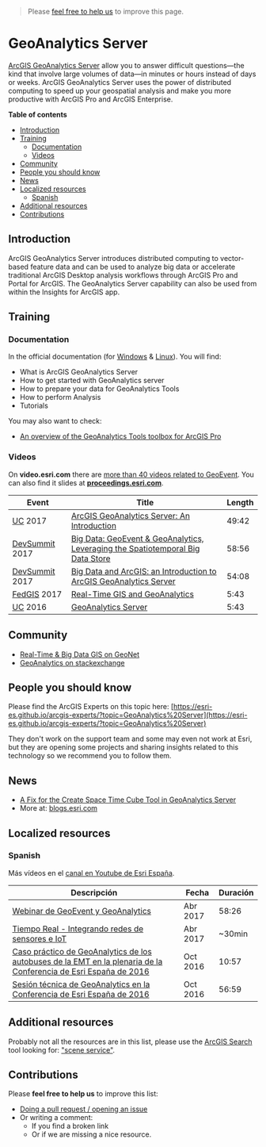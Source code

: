 > Please [feel free to help us](#contributions) to improve this page.

# GeoAnalytics Server
[ArcGIS GeoAnalytics Server](http://www.esri.com/arcgis/products/geoanalytics-server) allow you to answer difficult questions—the kind that involve large volumes of data—in minutes or hours instead of days or weeks. ArcGIS GeoAnalytics Server uses the power of distributed computing to speed up your geospatial analysis and make you more productive with ArcGIS Pro and ArcGIS Enterprise.

<!-- START doctoc generated TOC please keep comment here to allow auto update -->
<!-- DON'T EDIT THIS SECTION, INSTEAD RE-RUN doctoc TO UPDATE -->
**Table of contents**

- [Introduction](#introduction)
- [Training](#training)
  - [Documentation](#documentation)
  - [Videos](#videos)
- [Community](#community)
- [People you should know](#people-you-should-know)
- [News](#news)
- [Localized resources](#localized-resources)
  - [Spanish](#spanish)
- [Additional resources](#additional-resources)
- [Contributions](#contributions)

<!-- END doctoc generated TOC please keep comment here to allow auto update -->

## Introduction
ArcGIS GeoAnalytics Server introduces distributed computing to vector-based feature data and can be used to analyze big data or accelerate traditional ArcGIS Desktop analysis workflows through ArcGIS Pro and Portal for ArcGIS. The GeoAnalytics Server capability can also be used from within the Insights for ArcGIS app.

## Training
### Documentation

In the official documentation (for [Windows](http://server.arcgis.com/en/server/latest/get-started/windows/what-is-arcgis-geoanalytics-server-.htm) & [Linux](http://server.arcgis.com/en/server/latest/get-started/linux/what-is-arcgis-geoanalytics-server-.htm)). You will find:

* What is ArcGIS GeoAnalytics Server
* How to get started with GeoAnalytics server
* How to prepare your data for GeoAnalytics Tools
* How to perform Analysis
* Tutorials

You may also want to check:

* [An overview of the GeoAnalytics Tools toolbox for ArcGIS Pro](https://pro.arcgis.com/en/pro-app/tool-reference/big-data-analytics/an-overview-of-the-big-data-analytics-toolbox.htm)

### Videos
On **video.esri.com** there are [more than 40 videos related to GeoEvent](http://www.esri.com/videos/search?q=geoanalytics#?sortby=recent&channels=esri,Events,ArcGIS,Industries,ArcGIS,esri). You can also find it slides at [**proceedings.esri.com**](https://www.google.es/webhp?sourceid=chrome-instant&ion=1&espv=2&ie=UTF-8#q=geoevent+site:proceedings.esri.com).


|Event|Title|Length|
|---|---|---|
|[UC](http://www.esri.com/about/events/uc) 2017|[ArcGIS GeoAnalytics Server: An Introduction](https://www.youtube.com/watch?v=LHx-jZJjzRk)|49:42
|[DevSummit](http://www.esri.com/events/devsummit) 2017|[Big Data: GeoEvent & GeoAnalytics, Leveraging the Spatiotemporal Big Data Store](https://www.youtube.com/watch?v=-gnWpOrv7-4)|58:56
|[DevSummit](http://www.esri.com/events/devsummit) 2017|[Big Data and ArcGIS: an Introduction to ArcGIS GeoAnalytics Server](https://www.youtube.com/watch?v=Xu_qrKzL1_Q)|54:08
|[FedGIS](http://www.esri.com/events/federal) 2017|[Real-Time GIS and GeoAnalytics](https://www.youtube.com/watch?v=OaodLd--Muk)|5:43
|[UC](http://www.esri.com/about/events/uc) 2016|[GeoAnalytics Server](https://www.youtube.com/watch?v=tydfltQcy8A)|5:43

## Community
* [Real-Time & Big Data GIS on GeoNet](https://geonet.esri.com/groups/real-time-gis)
* [GeoAnalytics on stackexchange](https://gis.stackexchange.com/search?q=geoanalytics)

## People you should know
Please find the ArcGIS Experts on this topic here: [https://esri-es.github.io/arcgis-experts/?topic=GeoAnalytics%20Server](https://esri-es.github.io/arcgis-experts/?topic=GeoAnalytics%20Server)

They don't work on the support team and some may even not work at Esri,
but they are opening some projects and sharing insights related to this
technology so we recommend you to follow them.

## News
* [A Fix for the Create Space Time Cube Tool in GeoAnalytics Server](https://blogs.esri.com/esri/arcgis/2017/07/18/a-fix-for-the-create-space-time-cube-tool-in-geoanalytics-server/)
* More at: [blogs.esri.com](https://www.esri.com/search?filter=Blogs&q=geoanalytics&search=Search)

## Localized resources

### Spanish

Más vídeos en el [canal en Youtube de Esri España](https://www.youtube.com/user/esriSpainTV/search?query=geoanalytics).

|Descripción|Fecha|Duración|
|---|---|---|
|[Webinar de GeoEvent y GeoAnalytics](https://youtu.be/dgahu7MgXoA)|Abr 2017|58:26
|[Tiempo Real - Integrando redes de sensores e IoT](https://youtu.be/p6QjUROOZKY?t=49m7s)|Abr 2017|~30min
|[Caso práctico de GeoAnalytics de los autobuses de la EMT en la plenaria de la Conferencia de Esri España de 2016](https://youtu.be/s7BW1PbyRj8)|Oct 2016|10:57
|[Sesión técnica de GeoAnalytics en la Conferencia de Esri España de 2016](https://youtu.be/uATC_Cunf8o)|Oct 2016|56:59


## Additional resources
Probably not all the resources are in this list, please use the [ArcGIS Search](https://esri-es.github.io/arcgis-search/) tool looking for: ["scene service"](https://esri-es.github.io/arcgis-search/?search="geoanalytics"&utm_campaign=awesome-list&utm_source=awesome-list&utm_medium=page).


## Contributions
Please **feel free to help us** to improve this list:

* [Doing a pull request / opening an issue](https://github.com/hhkaos/awesome-arcgis#contributions)
* Or writing a comment:
  * If you find a broken link
  * Or if we are missing a nice resource.
